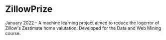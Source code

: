 # ZillowPrize
 January 2022 - A machine learning project aimed to reduce the logerror of Zillow's Zestimate home valutation. Developed for the Data and Web Mining course.
